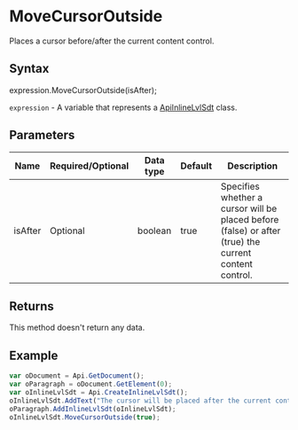 # MoveCursorOutside

Places a cursor before/after the current content control.

## Syntax

expression.MoveCursorOutside(isAfter);

`expression` - A variable that represents a [ApiInlineLvlSdt](../ApiInlineLvlSdt.md) class.

## Parameters

| **Name** | **Required/Optional** | **Data type** | **Default** | **Description** |
| ------------- | ------------- | ------------- | ------------- | ------------- |
| isAfter | Optional | boolean | true | Specifies whether a cursor will be placed before (false) or after (true) the current content control. |

## Returns

This method doesn't return any data.

## Example



```javascript
var oDocument = Api.GetDocument();
var oParagraph = oDocument.GetElement(0);
var oInlineLvlSdt = Api.CreateInlineLvlSdt();
oInlineLvlSdt.AddText("The cursor will be placed after the current content control.");
oParagraph.AddInlineLvlSdt(oInlineLvlSdt);
oInlineLvlSdt.MoveCursorOutside(true);
```
